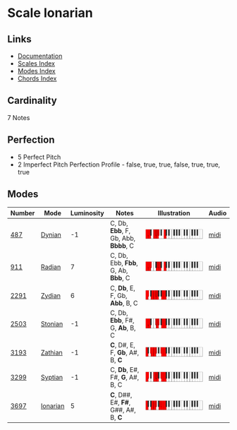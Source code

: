 # Scale Ionarian

## Links

- [Documentation](README.md)
- [Scales Index](Scales.md)
- [Modes Index](Modes.md)
- [Chords Index](Chords.md)

## Cardinality

7 Notes

## Perfection

- 5 Perfect Pitch
- 2 Imperfect Pitch
Perfection Profile - false, true, true, false, true, true, true

## Modes

| Number | Mode | Luminosity | Notes | Illustration | Audio |
|--------|------|------------|-------|--------------|-------|
| [487](https://ianring.com/musictheory/scales/487) | [Dynian](ModeDynian.md) | -1 | C, Db, **Ebb**, F, Gb, Abb, **Bbbb**, C | ![CNaturalDynian](ModeCNaturalDynian.png) | [midi](https://github.com/edipermadi/music/blob/main/docs/ModeCNaturalDynian.mid?raw=true) | 
| [911](https://ianring.com/musictheory/scales/911) | [Radian](ModeRadian.md) | 7 | C, Db, Ebb, **Fbb**, G, Ab, **Bbb**, C | ![CNaturalRadian](ModeCNaturalRadian.png) | [midi](https://github.com/edipermadi/music/blob/main/docs/ModeCNaturalRadian.mid?raw=true) | 
| [2291](https://ianring.com/musictheory/scales/2291) | [Zydian](ModeZydian.md) | 6 | C, **Db**, E, F, Gb, **Abb**, B, C | ![CNaturalZydian](ModeCNaturalZydian.png) | [midi](https://github.com/edipermadi/music/blob/main/docs/ModeCNaturalZydian.mid?raw=true) | 
| [2503](https://ianring.com/musictheory/scales/2503) | [Stonian](ModeStonian.md) | -1 | C, Db, **Ebb**, F#, G, **Ab**, B, C | ![CNaturalStonian](ModeCNaturalStonian.png) | [midi](https://github.com/edipermadi/music/blob/main/docs/ModeCNaturalStonian.mid?raw=true) | 
| [3193](https://ianring.com/musictheory/scales/3193) | [Zathian](ModeZathian.md) | -1 | **C**, D#, E, F, **Gb**, A#, B, **C** | ![CNaturalZathian](ModeCNaturalZathian.png) | [midi](https://github.com/edipermadi/music/blob/main/docs/ModeCNaturalZathian.mid?raw=true) | 
| [3299](https://ianring.com/musictheory/scales/3299) | [Syptian](ModeSyptian.md) | -1 | C, **Db**, E#, F#, **G**, A#, B, C | ![CNaturalSyptian](ModeCNaturalSyptian.png) | [midi](https://github.com/edipermadi/music/blob/main/docs/ModeCNaturalSyptian.mid?raw=true) | 
| [3697](https://ianring.com/musictheory/scales/3697) | [Ionarian](ModeIonarian.md) | 5 | **C**, D##, E#, **F#**, G##, A#, B, **C** | ![CNaturalIonarian](ModeCNaturalIonarian.png) | [midi](https://github.com/edipermadi/music/blob/main/docs/ModeCNaturalIonarian.mid?raw=true) | 
